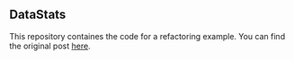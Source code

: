 ## DataStats

This repository containes the code for a refactoring example. You can find the original post [here](thedigitalcatonline.com).